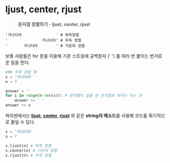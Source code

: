 # ljust, center, rjust

> ****문자열 정렬하기 - ljust, center, rjust****
>

```
'가나다라               ' # 좌측정렬
'               가나다라' # 우측 정렬
'       가나다라        ' # 가운데 정렬
```

보통 사람들은 for 문을 이용해 기존 스트링에 공백문자 (' ') 를 여러 번 붙이는 번거로운 일을 한다.

```python
### 우측 정렬 예
s = '가나다라'
n = 7

answer = ''
for i in range(n-len(s)): # 문자열의 앞을 빈 문자열로 채우는 for 문
    answer += ' '
answer += s
```

파이썬에서는 **[ljust](https://docs.python.org/3/library/stdtypes.html?highlight=rjust#str.ljust), [center](https://docs.python.org/3/library/stdtypes.html?highlight=rjust#str.center), [rjust](https://docs.python.org/3/library/stdtypes.html?highlight=rjust#str.rjust)** 와 같은 **string의 메소드**를 사용해 코드를 획기적으로 줄일 수 있다.

```python
s = '가나다라'
n = 7

s.ljust(n) # 좌측 정렬
s.center(n) # 가운데 정렬
s.rjust(n) # 우측 정렬
```